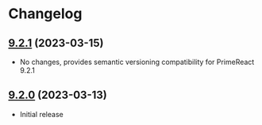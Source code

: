# Changelog

## [9.2.1](https://github.com/primefaces/primereact-sass-theme/tree/9.2.1) (2023-03-15)

- No changes, provides semantic versioning compatibility for PrimeReact 9.2.1

## [9.2.0](https://github.com/primefaces/primereact-sass-theme/tree/0.2.0) (2023-03-13)

- Initial release